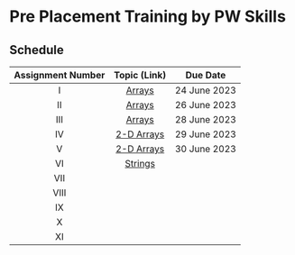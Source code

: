 # Pre Placement Training by **PW Skills**

## Schedule

|Assignment Number|Topic (Link)|Due Date|
|:---:|:---:|:---:|
|I|[Arrays](https://github.com/tusharkhanna575/Pre-Placement-Training/blob/main/Assignment%20-%20I.md)|24 June 2023|
|II|[Arrays](https://github.com/tusharkhanna575/Pre-Placement-Training/blob/main/Assignment%20-%20II.md)|26 June 2023|
|III|[Arrays](https://github.com/tusharkhanna575/Pre-Placement-Training/blob/main/Assignment%20-%20III.md)|28 June 2023|
|IV|[2-D Arrays](https://github.com/tusharkhanna575/Pre-Placement-Training/blob/main/Assignment%20-%20IV.md)|29 June 2023|
|V|[2-D Arrays](https://github.com/tusharkhanna575/Pre-Placement-Training/blob/main/Assignment%20-%20V.md)|30 June 2023|
|VI|[Strings](https://github.com/tusharkhanna575/Pre-Placement-Training/blob/main/Assignment%20-%20VI.md)||
|VII|||
|VIII|||
|IX|||
|X|||
|XI|||
